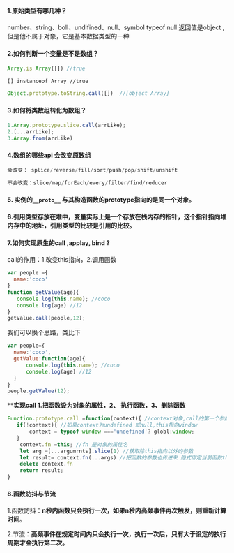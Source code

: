 #### 1.原始类型有哪几种？

number、string、boll、undifined、null、symbol
 typeof null 返回值是object ,但是他不属于对象，它是基本数据类型的一种

#### 2.如何判断一个变量是不是数组？

```js
Array.is Array([]) //true
```

```
[] instanceof Array //true
```

```js
Object.prototype.toString.call([])  //[object Array]
```

#### 3.如何将类数组转化为数组？

```js
1.Array.prototype.slice.call(arrLike);
2.[...arrLike];
3.Array.from(arrLike)
```

#### 4.数组的哪些api 会改变原数组

```js
会改变： splice/reverse/fill/sort/push/pop/shift/unshift
```

```js
不会改变：slice/map/forEach/every/filter/find/reducer
```

#### 5. 实例的`__proto__` 与其构造函数的prototype指向的是同一个对象。

#### 6.引用类型存放在堆中，变量实际上是一个存放在栈内存的指针，这个指针指向堆内存中的地址，引用类型的比较是引用的比较。

#### 7.如何实现原生的call ,applay, bind ?

 call的作用：1.改变this指向，2.调用函数

```js
var people ={
  name:'coco'
}
function getValue(age){
   console.log(this.name); //coco
   console.log(age) //12
}
getValue.call(people,12);
```

我们可以换个思路，类比下 

```js
var people={
  name:'coco',
  getValue:function(age){
      console.log(this.name); //coco
      console.log(age) //12
  }
}
people.getValue(12);
```

****实现call  1.把函数设为对象的属性，2、 执行函数，3、删除函数**

```js
Function.prototype.call =function(context){ //context对象,call的第一个参数
   if(!context){ //如果context为undefined 或null,this指向window
       context = typeof window ==='undefined'? globl:window;
   }
    context.fn =this; //fn 是对象的属性名
    let arg =[...argumrnts].slice(1) //获取除this指向以外的参数
    let result= context.fn(...args) //把函数的参数也传进来 隐式绑定当前函数this指向context 
    delete context.fn
    return result;
}
```

#### 8.函数防抖与节流

1.函数防抖：**n秒内函数只会执行一次，如果n秒内高频事件再次触发，则重新计算时间**。

2.节流：**高频事件在规定时间内只会执行一次，执行一次后，只有大于设定的执行周期才会执行第二次。**



